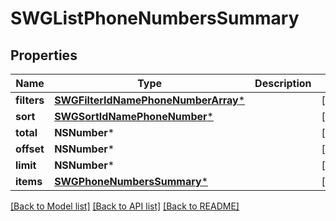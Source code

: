 # SWGListPhoneNumbersSummary

## Properties
Name | Type | Description | Notes
------------ | ------------- | ------------- | -------------
**filters** | [**SWGFilterIdNamePhoneNumberArray***](SWGFilterIdNamePhoneNumberArray.md) |  | [optional] 
**sort** | [**SWGSortIdNamePhoneNumber***](SWGSortIdNamePhoneNumber.md) |  | [optional] 
**total** | **NSNumber*** |  | [optional] 
**offset** | **NSNumber*** |  | [optional] 
**limit** | **NSNumber*** |  | [optional] 
**items** | [**SWGPhoneNumbersSummary***](SWGPhoneNumbersSummary.md) |  | [optional] 

[[Back to Model list]](../README.md#documentation-for-models) [[Back to API list]](../README.md#documentation-for-api-endpoints) [[Back to README]](../README.md)


